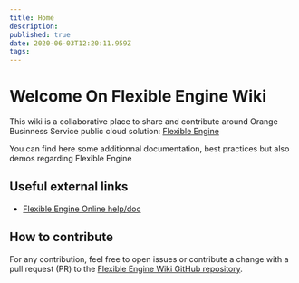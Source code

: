 ```yaml
---
title: Home
description: 
published: true
date: 2020-06-03T12:20:11.959Z
tags: 
---
```


# Welcome On Flexible Engine Wiki
This wiki is a collaborative place to share and contribute around Orange Businness Service public cloud solution: [Flexible Engine](https://cloud.orange-business.com/en/offers/infrastructure-iaas/public-cloud/) 

You can find here some additionnal documentation, best practices but also demos regarding Flexible Engine

## Useful external links
- [Flexible Engine Online help/doc](https://docs.prod-cloud-ocb.orange-business.com)
## How to contribute
For any contribution, feel free to open issues or contribute a change with a pull request (PR) to the [Flexible Engine Wiki GitHub repository](https://github.com/FlexibleEngineCloud/wiki-doc). 